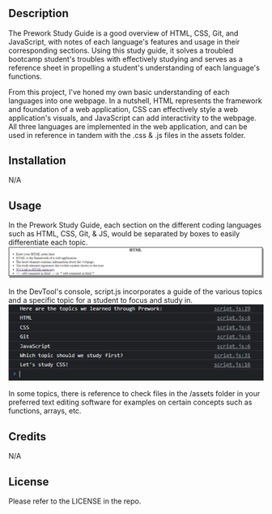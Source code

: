 # <Prework-Study-Guide>

## Description

The Prework Study Guide is a good overview of HTML, CSS, Git, and JavaScript, with notes of each language's features and usage in their corresponding sections. Using this study guide, it solves a troubled bootcamp student's troubles with effectively studying and serves as a reference sheet in propelling a student's understanding of each language's functions.

From this project, I've honed my own basic understanding of each languages into one webpage. In a nutshell, HTML represents the framework and foundation of a web application, CSS can effectively style a web application's visuals, and JavaScript can add interactivity to the webpage. All three languages are implemented in the web application, and can be used in reference in tandem with the .css & .js files in the assets folder.

## Installation

N/A

## Usage

In the Prework Study Guide, each section on the different coding languages such as HTML, CSS, Git, & JS, would be separated by boxes to easily differentiate each topic.
![example of HTML text](assets/html-box.JPG)

In the DevTool's console, script.js incorporates a guide of the various topics and a specific topic for a student to focus and study in.
![example of devtool console](assets/devtool-console.JPG)

In some topics, there is reference to check files in the /assets folder in your preferred text editing software for examples on certain concepts such as functions, arrays, etc.

## Credits

N/A

## License

Please refer to the LICENSE in the repo.